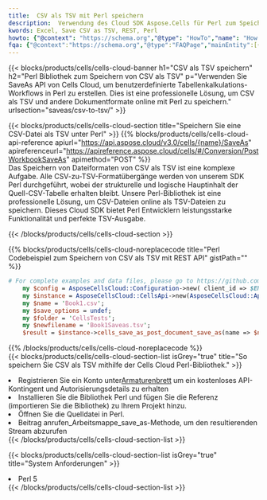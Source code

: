 ```yaml
---
title:  CSV als TSV mit Perl speichern
description:  Verwendung des Cloud SDK Aspose.Cells für Perl zum Speichern von CSV-Formatdateien als TSV-Formatdateien.
kwords: Excel, Save CSV as TSV, REST, Perl
howto: {"@context": "https://schema.org","@type": "HowTo","name": "How to save CSV as TSV using the Cells Cloud Perl library.","description": "How to save CSV as TSV using the Cells Cloud Perl library.","image": {"@type": "ImageObject"},"url": "/perl/saveas/csv-to-tsv/","step": [{ "@type": "HowToStep","name": "How to save CSV as TSV using the Cells Cloud Perl library. step 1", "image": {"@type": "ImageObject",},"url": "/perl/saveas/csv-to-tsv/","text": "Register an account at <a href='https://dashboard.aspose.cloud/'>Dashboard</a> to get free API quota & authorization details",},{ "@type": "HowToStep","name": "How to save CSV as TSV using the Cells Cloud Perl library. step 1", "image": {"@type": "ImageObject",},"url": "/perl/saveas/csv-to-tsv/","text": "Install Perl library and add the reference (import the library) to your project.",},{ "@type": "HowToStep","name": "How to save CSV as TSV using the Cells Cloud Perl library. step 1", "image": {"@type": "ImageObject",},"url": "/perl/saveas/csv-to-tsv/","text": "Open the source file in Perl.",},{ "@type": "HowToStep","name": "How to save CSV as TSV using the Cells Cloud Perl library. step 1", "image": {"@type": "ImageObject",},"url": "/perl/saveas/csv-to-tsv/","text": "Call post_workbook_save_as method to get the resultant stream",}, ],"supply": {"@type": "HowToSupply","name": "document"},"tool": [{"@type": "HowToTool","name": "VIM, Visual Studio Code, Eclipse"},{"@type": "HowToTool","name": "Aspose Cells"}],"totalTime": "PT6M"}
fqa: {"@context":"https://schema.org","@type":"FAQPage","mainEntity":[{"@type":"Question","name":"Why save file as other formats file in C# using REST API?","acceptedAnswer":{"@type":"Answer","text":"Documents are encoded in many ways, and some files may be incompatible with the software you use. To open and read such files, just save them as appropriate file formats.<br/><ol><li>Install .NET SDK and add the reference (import the library) to your project.</li><li>Open the source file in C# using REST API.</li><li>Call the PostWorkbookSaveAsRequest() method, passing an output filename with required extension.</li><li>Get the result of save as a separate file.</li></ol>"}},{"@type":"Question","name":"What file formats can I save as with your C# library?","acceptedAnswer":{"@type":"Answer","text":"We support a variety of file formats for conversion using .NET library, including XLSX, Excel, xls , PDF, CSV, HTML, Markdown, XML, PNG, JPG, TIFF, Json, TXT and many more."}},{"@type":"Question","name":"What is the maximum allowed file size for conversion using this .NET library?","acceptedAnswer":{"@type":"Answer","text":"There are no file size limits for format conversions using .NET library."}}]}
---
```

{{< blocks/products/cells/cells-cloud-banner h1="CSV als TSV speichern" h2="Perl Bibliothek zum Speichern von CSV als TSV" p="Verwenden Sie SaveAs API von Cells Cloud, um benutzerdefinierte Tabellenkalkulations-Workflows in Perl zu erstellen. Dies ist eine professionelle Lösung, um CSV als TSV und andere Dokumentformate online mit Perl zu speichern." urlsection="saveas/csv-to-tsv/" >}}

{{< blocks/products/cells/cells-cloud-section title="Speichern Sie eine CSV-Datei als TSV unter Perl" >}}
{{% blocks/products/cells/cells-cloud-api-reference apiurl="https://api.aspose.cloud/v3.0/cells/{name}/SaveAs" apireferenceurl="https://apireference.aspose.cloud/cells/#/Conversion/PostWorkbookSaveAs" apimethod="POST" %}}
<br/>
Das Speichern von Dateiformaten von CSV als TSV ist eine komplexe Aufgabe. Alle CSV-zu-TSV-Formatübergänge werden von unserem SDK Perl durchgeführt, wobei der strukturelle und logische Hauptinhalt der Quell-CSV-Tabelle erhalten bleibt. Unsere Perl-Bibliothek ist eine professionelle Lösung, um CSV-Dateien online als TSV-Dateien zu speichern. Dieses Cloud SDK bietet Perl Entwicklern leistungsstarke Funktionalität und perfekte TSV-Ausgabe.

{{< /blocks/products/cells/cells-cloud-section >}}

{{% blocks/products/cells/cells-cloud-noreplacecode title="Perl Codebeispiel zum Speichern von CSV als TSV mit REST API" gistPath="" %}}
  
```perl
# For complete examples and data files, please go to https://github.com/aspose-cells-cloud/aspose-cells-cloud-perl/
    my $config = AsposeCellsCloud::Configuration->new( client_id => $ENV{'ProductClientId'}, client_secret => $ENV{'ProductClientSecret'});
    my $instance = AsposeCellsCloud::CellsApi->new(AsposeCellsCloud::ApiClient->new( $config));
    my $name = 'Book1.csv';
    my $save_options = undef;
    my $folder = 'CellsTests';
    my $newfilename = 'Book1Saveas.tsv';
    $result = $instance->cells_save_as_post_document_save_as(name => $name,save_options => $save_options, newfilename => $newfilename, folder => $folder);
```
  
{{% /blocks/products/cells/cells-cloud-noreplacecode %}}
<br/>
{{< blocks/products/cells/cells-cloud-section-list isGrey="true" title="So speichern Sie CSV als TSV mithilfe der Cells Cloud Perl-Bibliothek." >}}
<li> Registrieren Sie ein Konto unter<a href="https://dashboard.aspose.cloud/">Armaturenbrett</a> um ein kostenloses API-Kontingent und Autorisierungsdetails zu erhalten</li>
<li>Installieren Sie die Bibliothek Perl und fügen Sie die Referenz (importieren Sie die Bibliothek) zu Ihrem Projekt hinzu.</li>
<li>Öffnen Sie die Quelldatei in Perl.</li>
<li>Beitrag anrufen_Arbeitsmappe_save_as-Methode, um den resultierenden Stream abzurufen</li>
{{< /blocks/products/cells/cells-cloud-section-list >}}

{{< blocks/products/cells/cells-cloud-section-list isGrey="true" title="System Anforderungen" >}}
<li>Perl 5</li>
{{< /blocks/products/cells/cells-cloud-section-list >}}
